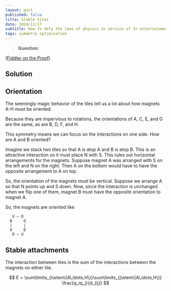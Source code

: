 ```yaml
---
layout: post
published: false
title: Stable tiles
date: 2024/11/17
subtitle: How to defy the laws of physics in service of 3+ entertainment.
tags: symmetry optimization
---
```


>**Question**: 
<!--more-->

([Fiddler on the Proof](URL))

## Solution

## Orientation

The seemingly magic behavior of the tiles tell us a lot about how magnets A-H must be oriented. 

Because they are impervious to rotations, the orientations of A, C, E, and G are the same, as are B, D, F, and H.

This symmetry means we can focus on the interactions on one side. How are A and B oriented?

Imagine we stack two tiles so that A is atop A and B is atop B. This is an attractive interaction so it must place N with S. This rules out horizontal arrangements for the magnets. Suppose magnet A was arranged with S on the left and N on the right. Then A on the bottom would have to have the opposite arrangement to A on top. 

So, the orientation of the magnets must be vertical. Suppose we arrange A so that N points up and S down. Now, since the interaction is unchanged when we flip one of them, magnet B must have the opposite orientation to magnet A. 

So, the magnets are oriented like 

```
   U — D
  D     U
  |     |
  U     D
   D — U
```

## Stable attachments

The interaction between tiles is the sum of the interactions between the magnets on either tile. 

$$ E = \sum\limits_{i\elem\{A\,ldots,H\}}\sum\limits_{j\elem\{A\,ldots,H\}} \frac{q_iq_j}{d_{ij}} $$

<br>
